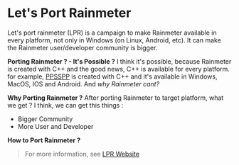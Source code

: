 # Let's Port Rainmeter

Let's port rainmeter (LPR) is a campaign to make Rainmeter available in every platform, not only in Windows (on Linux, Android, etc). 
It can make the Rainmeter user/developer community is bigger.

**Porting Rainmeter ? - It's Possible ?**
I think it's possible, because Rainmeter is created with C++ and the good news,
C++ is available for every platform. for example, [PPSSPP]() is created with
C++ and it's available in Windows, MacOS, IOS and Android. And *why Rainmeter cant?*

**Why Porting Rainmeter ?**
After porting Rainmeter to target platform, what we get ?
I think, we can get this things :
- Bigger Community
- More User and Developer

**How to Port Rainmeter ?**


> For more information, see [LPR Website](https://indra87g.github.io/LPR)